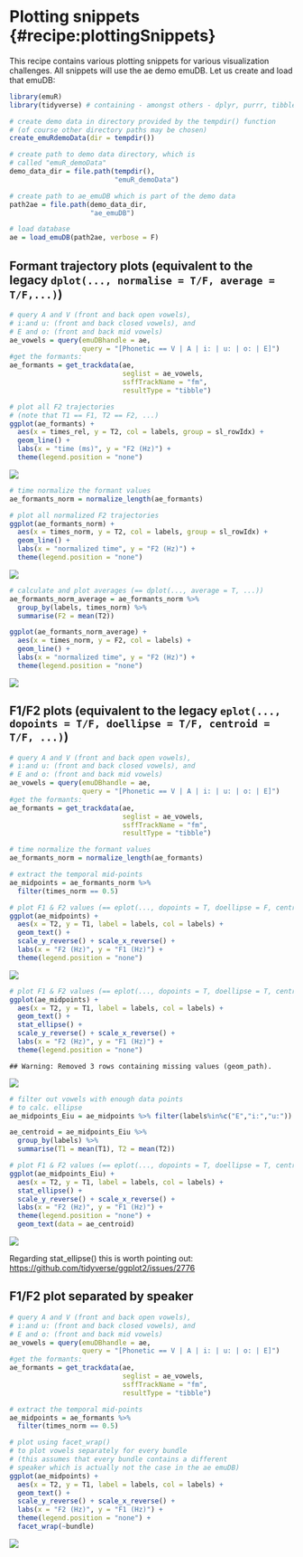 # Plotting snippets {#recipe:plottingSnippets}

This recipe contains various plotting snippets for various visualization challenges. All snippets will use the ae demo emuDB. Let us create and load that emuDB:


```r
library(emuR)
library(tidyverse) # containing - amongst others - dplyr, purrr, tibble, and ggplot2

# create demo data in directory provided by the tempdir() function
# (of course other directory paths may be chosen)
create_emuRdemoData(dir = tempdir())

# create path to demo data directory, which is
# called "emuR_demoData"
demo_data_dir = file.path(tempdir(), 
                          "emuR_demoData")

# create path to ae_emuDB which is part of the demo data
path2ae = file.path(demo_data_dir, 
                    "ae_emuDB")

# load database
ae = load_emuDB(path2ae, verbose = F)
```


## Formant trajectory plots (equivalent to the legacy `dplot(..., normalise = T/F, average = T/F,...)`)


```r
# query A and V (front and back open vowels),
# i:and u: (front and back closed vowels), and
# E and o: (front and back mid vowels)
ae_vowels = query(emuDBhandle = ae,
                  query = "[Phonetic == V | A | i: | u: | o: | E]")
#get the formants:
ae_formants = get_trackdata(ae, 
                            seglist = ae_vowels,
                            ssffTrackName = "fm",
                            resultType = "tibble")

# plot all F2 trajectories
# (note that T1 == F1, T2 == F2, ...)
ggplot(ae_formants) +
  aes(x = times_rel, y = T2, col = labels, group = sl_rowIdx) +
  geom_line() +
  labs(x = "time (ms)", y = "F2 (Hz)") +
  theme(legend.position = "none")
```

![](recipe-plottingSnippets_files/figure-epub3/unnamed-chunk-2-1.png)<!-- -->


```r
# time normalize the formant values
ae_formants_norm = normalize_length(ae_formants)

# plot all normalized F2 trajectories
ggplot(ae_formants_norm) +
  aes(x = times_norm, y = T2, col = labels, group = sl_rowIdx) +
  geom_line() +
  labs(x = "normalized time", y = "F2 (Hz)") +
  theme(legend.position = "none")
```

![](recipe-plottingSnippets_files/figure-epub3/unnamed-chunk-3-1.png)<!-- -->


```r
# calculate and plot averages (== dplot(..., average = T, ...))
ae_formants_norm_average = ae_formants_norm %>% 
  group_by(labels, times_norm) %>%
  summarise(F2 = mean(T2))

ggplot(ae_formants_norm_average) +
  aes(x = times_norm, y = F2, col = labels) +
  geom_line() +
  labs(x = "normalized time", y = "F2 (Hz)") +
  theme(legend.position = "none")
```

![](recipe-plottingSnippets_files/figure-epub3/unnamed-chunk-4-1.png)<!-- -->

## F1/F2 plots (equivalent to the legacy `eplot(..., dopoints = T/F, doellipse = T/F, centroid = T/F, ...)`)


```r
# query A and V (front and back open vowels),
# i:and u: (front and back closed vowels), and
# E and o: (front and back mid vowels)
ae_vowels = query(emuDBhandle = ae,
                  query = "[Phonetic == V | A | i: | u: | o: | E]")
#get the formants:
ae_formants = get_trackdata(ae, 
                            seglist = ae_vowels,
                            ssffTrackName = "fm",
                            resultType = "tibble")

# time normalize the formant values
ae_formants_norm = normalize_length(ae_formants)

# extract the temporal mid-points
ae_midpoints = ae_formants_norm %>% 
  filter(times_norm == 0.5)

# plot F1 & F2 values (== eplot(..., dopoints = T, doellipse = F, centroid = F, ...))
ggplot(ae_midpoints) +
  aes(x = T2, y = T1, label = labels, col = labels) +
  geom_text() +
  scale_y_reverse() + scale_x_reverse() + 
  labs(x = "F2 (Hz)", y = "F1 (Hz)") +
  theme(legend.position = "none")
```

![](recipe-plottingSnippets_files/figure-epub3/unnamed-chunk-5-1.png)<!-- -->


```r
# plot F1 & F2 values (== eplot(..., dopoints = T, doellipse = T, centroid = F, ...))
ggplot(ae_midpoints) +
  aes(x = T2, y = T1, label = labels, col = labels) +
  geom_text() +
  stat_ellipse() +
  scale_y_reverse() + scale_x_reverse() + 
  labs(x = "F2 (Hz)", y = "F1 (Hz)") +
  theme(legend.position = "none")
```

```
## Warning: Removed 3 rows containing missing values (geom_path).
```

![](recipe-plottingSnippets_files/figure-epub3/unnamed-chunk-6-1.png)<!-- -->


```r
# filter out vowels with enough data points 
# to calc. ellipse
ae_midpoints_Eiu = ae_midpoints %>% filter(labels%in%c("E","i:","u:"))

ae_centroid = ae_midpoints_Eiu %>%
  group_by(labels) %>%
  summarise(T1 = mean(T1), T2 = mean(T2))

# plot F1 & F2 values (== eplot(..., dopoints = T, doellipse = T, centroid = T, ...))
ggplot(ae_midpoints_Eiu) +
  aes(x = T2, y = T1, label = labels, col = labels) +
  stat_ellipse() +
  scale_y_reverse() + scale_x_reverse() + 
  labs(x = "F2 (Hz)", y = "F1 (Hz)") +
  theme(legend.position = "none") +
  geom_text(data = ae_centroid)
```

![](recipe-plottingSnippets_files/figure-epub3/unnamed-chunk-7-1.png)<!-- -->

Regarding stat_ellipse() this is worth pointing out: https://github.com/tidyverse/ggplot2/issues/2776

## F1/F2 plot separated by speaker


```r
# query A and V (front and back open vowels),
# i:and u: (front and back closed vowels), and
# E and o: (front and back mid vowels)
ae_vowels = query(emuDBhandle = ae,
                  query = "[Phonetic == V | A | i: | u: | o: | E]")
#get the formants:
ae_formants = get_trackdata(ae, 
                            seglist = ae_vowels,
                            ssffTrackName = "fm",
                            resultType = "tibble")

# extract the temporal mid-points
ae_midpoints = ae_formants %>% 
  filter(times_norm == 0.5)

# plot using facet_wrap()
# to plot vowels separately for every bundle 
# (this assumes that every bundle contains a different
# speaker which is actually not the case in the ae emuDB)
ggplot(ae_midpoints) +
  aes(x = T2, y = T1, label = labels, col = labels) +
  geom_text() +
  scale_y_reverse() + scale_x_reverse() + 
  labs(x = "F2 (Hz)", y = "F1 (Hz)") +
  theme(legend.position = "none") + 
  facet_wrap(~bundle) 
```

![](recipe-plottingSnippets_files/figure-epub3/unnamed-chunk-8-1.png)<!-- -->








